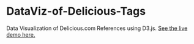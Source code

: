 # DataViz-of-Delicious-Tags
Data Visualization of Delicious.com References using D3.js. [See the live demo here.](http://a.parsons.edu/~syamu557/RA/)
